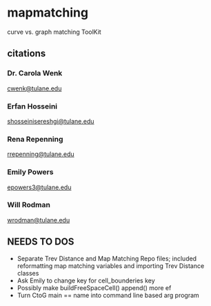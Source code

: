 # mapmatching

curve vs. graph matching ToolKit

## citations

### Dr. Carola Wenk
cwenk@tulane.edu
### Erfan Hosseini
shosseinisereshgi@tulane.edu
### Rena Repenning
rrepenning@tulane.edu
### Emily Powers
epowers3@tulane.edu
### Will Rodman
wrodman@tulane.edu


## NEEDS TO DOS
- Separate Trev Distance and Map Matching Repo files; included reformatting map matching variables and importing Trev Distance classes
- Ask Emily to change key for cell_bounderies key
- Possibly make buildFreeSpaceCell() append() more ef
- Turn CtoG main == name into command line based arg program
